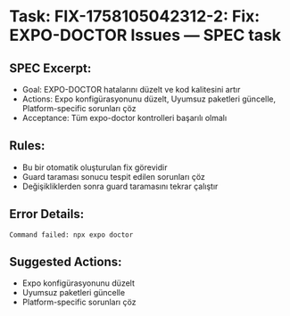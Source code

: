 # Task: FIX-1758105042312-2: Fix: EXPO-DOCTOR Issues — SPEC task

## SPEC Excerpt:

- Goal: EXPO-DOCTOR hatalarını düzelt ve kod kalitesini artır
- Actions: Expo konfigürasyonunu düzelt, Uyumsuz paketleri güncelle, Platform-specific sorunları çöz
- Acceptance: Tüm expo-doctor kontrolleri başarılı olmalı

## Rules:
- Bu bir otomatik oluşturulan fix görevidir
- Guard taraması sonucu tespit edilen sorunları çöz
- Değişikliklerden sonra guard taramasını tekrar çalıştır

## Error Details:
```
Command failed: npx expo doctor
```

## Suggested Actions:
- Expo konfigürasyonunu düzelt
- Uyumsuz paketleri güncelle
- Platform-specific sorunları çöz
